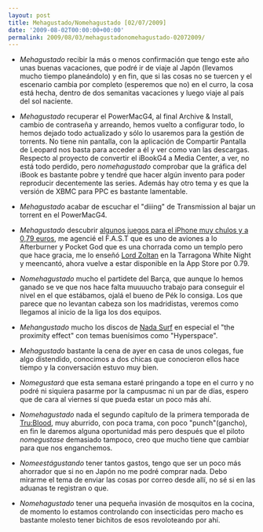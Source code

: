 ```yaml
---
layout: post
title: Mehagustado/Nomehagustado [02/07/2009]
date: '2009-08-02T00:00:00+00:00'
permalink: 2009/08/03/mehagustadonomehagustado-02072009/
---
```

- *Mehagustado* recibir la más o menos confirmación que tengo este año unas buenas vacaciones, que podré ir de viaje al Japón (llevamos mucho tiempo planeándolo) y en fin, que si las cosas no se tuercen y el escenario cambia por completo (esperemos que no) en el curro, la cosa está hecha, dentro de dos semanitas vacaciones y luego viaje al país del sol naciente.

- *Mehagustado* recuperar el PowerMacG4, al final Archive & Install, cambio de contraseña y arreando, hemos vuelto a configurar todo, lo hemos dejado todo actualizado y sólo lo usaremos para la gestión de torrents. No tiene nin pantalla, con la aplicación de Compartir Pantalla de Leopard nos basta para acceder a él y ver como van las descargas. Respecto al proyecto de convertir el iBookG4 a Media Center, a ver, no está todo perdido, pero *nomehagustado* comprobar que la gráfica del iBook es bastante pobre y tendré que hacer algún invento para poder reproducir decentemente las series. Además hay otro tema y es que la versión de XBMC para PPC es bastante lamentable.

- *Mehagustado* acabar de escuchar el "diiing" de Transmission al bajar un torrent en el PowerMacG4.

- *Mehagustado* descubrir [algunos juegos para el iPhone muy chulos y a 0,79 euros](http://www.applesfera.com/aplicaciones-moviles/buenisimos-juegos-para-el-iphone-a-precio-de-saldo), me agencié el F.A.S.T que es uno de aviones a lo Afterburner y Pocket God que es una chorrada como un templo pero que hace gracia, me lo enseñó [Lord Zoltan](http://lordzoltan.gafapasta.com/) en la Tarragona White Night y meencantó, ahora vuelve a estar disponible en la App Store por 0.79.

- *Nomehagustado* mucho el partidete del Barça, que aunque lo hemos ganado se ve que nos hace falta muuuucho trabajo para conseguir el nivel en el que estábamos, ojalá el bueno de Pék lo consiga. Los que parece que no levantan cabeza son los madridistas, veremos como llegamos al inicio de la liga los dos equipos.

- *Mehangustado* mucho los discos de [Nada Surf](http://es.wikipedia.org/wiki/Nada_Surf) en especial el "the proximity effect" con temas buenísimos como "Hyperspace".

- *Mehagustado* bastante la cena de ayer en casa de unos colegas, fue algo distendido, conocimos a dos chicas que conocieron ellos hace tiempo y la conversación estuvo muy bien.

- *Nomegustará* que esta semana estaré pringando a tope en el curro y no podré ni siquiera pasarme por la campusmac ni un par de días,  espero que de cara al viernes sí que pueda estar un poco más ahí.

- *Nomehagustado* nada el segundo capítulo de la primera temporada de [Tru:Blood](http://www.trubeverage.com/), muy aburrido, con poca trama, con poco "punch"(gancho), en fin le daremos alguna oportunidad más pero después que el piloto *nomegustase* demasiado tampoco, creo que mucho tiene que cambiar para que nos enganchemos. 

- *Nomeestágustando* tener tantos gastos, tengo que ser un poco más ahorrador que si no en Japón no me podré comprar nada. Debo mirarme el tema de enviar las cosas por correo desde allí, no sé si en las aduanas te registran o que.

- *Nomehagustado* tener una pequeña invasión de mosquitos en la cocina, de momento lo estamos controlando con insecticidas pero macho es bastante molesto tener bichitos de esos revoloteando por ahí.
